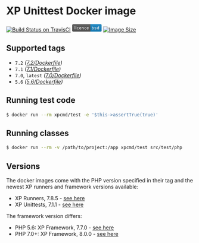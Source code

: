XP Unittest Docker image
========================

[![Build Status on TravisCI](https://secure.travis-ci.org/xp-runners/xpcmd-test.svg)](http://travis-ci.org/xp-runners/xpcmd-test)
[![BSD License](https://raw.githubusercontent.com/xp-framework/web/master/static/licence-bsd.png)](https://github.com/xp-runners/reference/blob/master/LICENSE.md)
[![Image Size](https://imagelayers.io/badge/xpcmd/test:latest.svg)](https://imagelayers.io/?images=xpcmd/test:latest)

## Supported tags

* `7.2` *([7.2/Dockerfile](https://github.com/xp-runners/xpcmd-test/blob/master/7.2/Dockerfile))*
* `7.1` *([7.1/Dockerfile](https://github.com/xp-runners/xpcmd-test/blob/master/7.1/Dockerfile))*
* `7.0`, `latest` *([7.0/Dockerfile](https://github.com/xp-runners/xpcmd-test/blob/master/7.0/Dockerfile))*
* `5.6` *([5.6/Dockerfile](https://github.com/xp-runners/xpcmd-test/blob/master/5.6/Dockerfile))*

## Running test code

```sh
$ docker run --rm xpcmd/test -e '$this->assertTrue(true)'
```

## Running classes

```sh
$ docker run --rm -v /path/to/project:/app xpcmd/test src/test/php
```

## Versions

The docker images come with the PHP version specified in their tag and the newest XP runners and framework versions available:

* XP Runners, 7.8.5 - [see here](https://github.com/xp-runners/reference/releases)
* XP Unittests, 7.1.1 - [see here](https://github.com/xp-framework/unittest/releases)

The framework version differs:

* PHP 5.6: XP Framework, 7.7.0 - [see here](https://github.com/xp-framework/core/releases)
* PHP 7.0+: XP Framework, 8.0.0 - [see here](https://github.com/xp-framework/core/releases)
